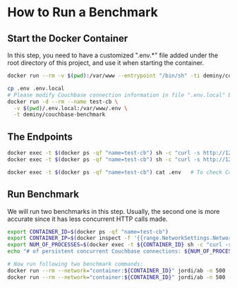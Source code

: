 # How to Run a Benchmark

## Start the Docker Container

In this step, you need to have a customized ".env.*" file added under the root directory of this project, and use it
when starting the container.

```bash
docker run --rm -v $(pwd):/var/www --entrypoint "/bin/sh" -ti deminy/couchbase-benchmark -c "composer install -n"

cp .env .env.local
# Please modify Couchbase connection information in file ".env.local" before starting the container.
docker run -d --rm --name test-cb \
  -v $(pwd)/.env.local:/var/www/.env \
  -t deminy/couchbase-benchmark
```

## The Endpoints

```bash
docker exec -t $(docker ps -qf "name=test-cb") sh -c "curl -s http://127.0.0.1 | jq ."
docker exec -t $(docker ps -qf "name=test-cb") sh -c "curl -s http://127.0.0.1/test | jq ."

docker exec -t $(docker ps -qf "name=test-cb") cat .env   # To check Couchbase connection information.
```

## Run Benchmark

We will run two benchmarks in this step. Usually, the second one is more accurate since it has less concurrent HTTP calls
made.

```bash
export CONTAINER_ID=$(docker ps -qf "name=test-cb")
export CONTAINER_IP=$(docker inspect -f '{{range.NetworkSettings.Networks}}{{.IPAddress}}{{end}}' ${CONTAINER_ID})
export NUM_OF_PROCESSES=$(docker exec -t ${CONTAINER_ID} sh -c "curl -s http://127.0.0.1 | jq .server.task_worker_num")
echo "# of persistent concurrent Couchbase connections: ${NUM_OF_PROCESSES}"

# Now run following two benchmark commands:
docker run --rm --network="container:${CONTAINER_ID}" jordi/ab -n 500 -c 100                 http://${CONTAINER_IP}/test
docker run --rm --network="container:${CONTAINER_ID}" jordi/ab -n 500 -c ${NUM_OF_PROCESSES} http://${CONTAINER_IP}/test
```
